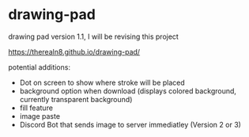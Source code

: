 # drawing-pad
drawing pad version 1.1, I will be revising this project

https://therealn8.github.io/drawing-pad/

potential additions:
- Dot on screen to show where stroke will be placed
- background option when download (displays colored background, currently transparent background)
- fill feature 
- image paste 
- Discord Bot that sends image to server immediatley (Version 2 or 3)
